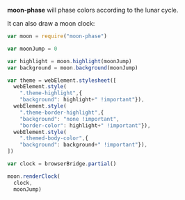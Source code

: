 **moon-phase** will phase colors according to the lunar cycle.

It can also draw a moon clock:

```javascript
var moon = require("moon-phase")

var moonJump = 0

var highlight = moon.highlight(moonJump)
var background = moon.background(moonJump)

var theme = webElement.stylesheet([
  webElement.style(
    ".theme-highlight",{
    "background": highlight+" !important"}),
  webElement.style(
    ".theme-border-highlight",{
    "background": "none !important",
    "border-color": highlight+" !important"}),
  webElement.style(
    ".themed-body-color",{
    "background": background+" !important"}),
])

var clock = browserBridge.partial()

moon.renderClock(
  clock,
  moonJump)
    
```